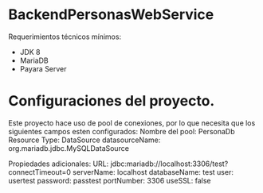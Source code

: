 # BackendPersonasWebService
Requerimientos técnicos mínimos:
- JDK 8
- MariaDB
- Payara Server

# Configuraciones del proyecto.

Este proyecto hace uso de pool de conexiones, por lo que necesita que los siguientes campos esten configurados:
Nombre del pool: PersonaDb
Resource Type: DataSource
datasourceName:	org.mariadb.jdbc.MySQLDataSource

Propiedades adicionales:
  URL: jdbc:mariadb://localhost:3306/test?connectTimeout=0
  serverName:	localhost
  databaseName:	test
  user:	usertest
  password:	passtest
  portNumber:	3306
  useSSL:	false
